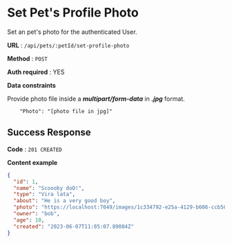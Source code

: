 # Set Pet's Profile Photo

Set an pet's photo for the authenticated User.

**URL** : `/api/pets/:petId/set-profile-photo`

**Method** : `POST`

**Auth required** : YES

**Data constraints**

Provide photo file inside a _**multipart/form-data**_ in _**.jpg**_ format.

```
    "Photo": "[photo file in jpg]"
```

## Success Response

**Code** : `201 CREATED`

**Content example**

```json
{
  "id": 1,
  "name": "Scoooby doO!",
  "type": "Vira lata",
  "about": "He is a very good boy",
  "photo": "https://localhost:7049/images/1c334792-e25a-4129-b606-ccb50370ac0b.jpg",
  "owner": "bob",
  "age": 10,
  "created": "2023-06-07T11:05:07.89084Z"
}
```
